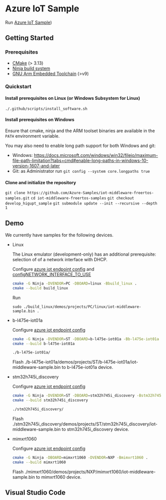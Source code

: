 # Azure IoT Sample

Run [Azure IoT Sample](demo/sample_azure_iot/sample_azure_iot.c))

## Getting Started

### Prerequisites

- [CMake](https://cmake.org/download/) (> 3.13)
- [Ninja build system](https://github.com/ninja-build/ninja/releases)
- [GNU Arm Embedded Toolchain](https://developer.arm.com/tools-and-software/open-source-software/developer-tools/gnu-toolchain/gnu-rm/downloads) (>v9)

### Quickstart

#### Install prerequisites on Linux (or Windows Subsystem for Linux)

`./.github/scripts/install_software.sh`

#### Install prerequisites on Windows
Ensure that cmake, ninja and the ARM toolset binaries are available in the `PATH` environment variable.

You may also need to enable long path support for both Windows and git:
- Windows: https://docs.microsoft.com/windows/win32/fileio/maximum-file-path-limitation?tabs=cmd#enable-long-paths-in-windows-10-version-1607-and-later
- Git: as Administrator run `git config --system core.longpaths true`

#### Clone and initialize the repository

`git clone https://github.com/Azure-Samples/iot-middleware-freertos-samples.git`
`cd iot-middleware-freertos-samples`
`git checkout develop_higupt_sample`
`git submodule update --init --recursive --depth 1`

## Demo

We currently have samples for the following devices. 

- Linux
  
  The Linux emulator (development-only) has an additional prerequisite: selection of of a network interface with DHCP.
  
  Configure [azure iot endpoint config](demos/projects/PC/linux/config/demo_config.h) and [configNETWORK_INTERFACE_TO_USE](demos/projects/PC/linux/config/FreeRTOSConfig.h)
  ```bash
  cmake -G Ninja -DVENDOR=PC -DBOARD=linux -Bbuild_linux .
  cmake --build build_linux
  ```
  Run 
  
  `sudo ./build_linux/demos/projects/PC/linux/iot-middleware-sample.bin .`
  
- b-l475e-iot01a

  Configure [azure iot endpoint config](demos/projects/ST/b-l475e-iot01a/config/demo_config.h)
  ```bash
  cmake -G Ninja -DVENDOR=ST -DBOARD=b-l475e-iot01a -Bb-l475e-iot01a .
  cmake --build b-l475e-iot01a

  ./b-l475e-iot01a/
  ```
  Flash ./b-l475e-iot01a/demos/projects/ST/b-l475e-iot01a/iot-middleware-sample.bin to b-l475e-iot01a device.
  
- stm32h745i_discovery

  Configure [azure iot endpoint config](demos/projects/ST/stm32h745i_discovery/config/demo_config.h)
  ```bash
  cmake -G Ninja -DVENDOR=ST -DBOARD=stm32h745i_discovery -Bstm32h745i_discovery .
  cmake --build stm32h745i_discovery

  ./stm32h745i_discovery/
  ```
  Flash ./stm32h745i_discovery/demos/projects/ST/stm32h745i_discovery/iot-middleware-sample.bin to stm32h745i_discovery device.
  
- mimxrt1060

  Configure [azure iot endpoint config](demos/projects/NXP/mimxrt1060/config/demo_config.h)
  ```bash
  cmake -G Ninja -DBOARD=mimxrt1060 -DVENDOR=NXP -Bmimxrt1060 .
  cmake --build mimxrt1060
  
  ```
  Flash ./mimxrt1060/demos/projects/NXP/mimxrt1060/iot-middleware-sample.bin to mimxrt1060 device.

## Visual Studio Code